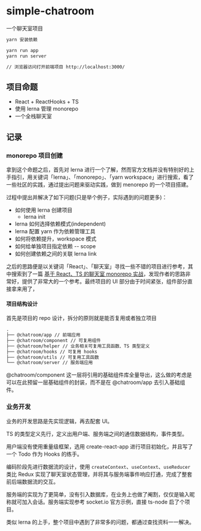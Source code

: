 # simple-chatroom

一个聊天室项目

```sh
yarn 安装依赖
```

```sh
yarn run app
yarn run server

// 浏览器访问打开前端项目 http://localhost:3000/
```

## 项目命题

- React + ReactHooks + TS
- 使用 lerna 管理 monorepo
- 一个全栈聊天室

## 记录

### monorepo 项目创建

拿到这个命题之后，首先对 lerna 进行一个了解，然而官方文档并没有特别好的上手指引，用关键词「lerna」、「monorepo」、「yarn workspace」进行搜索，看了一些社区的实践，通过提出问题来驱动实践，做到 menorepo 的一个项目搭建。

过程中提出并解决了如下问题(只是举个例子，实际遇到的问题更多)：

- 如何使用 lerna 创建项目
  - lerna init
- lerna 如何选择依赖模式(independent)
- lerna 配置 yarn 作为依赖管理工具
- 如何将依赖提升，workspace 模式
- 如何给单独项目指定依赖 -- scope
- 如何创建依赖之间的关联 lerna link

之后的思路便是以关键词「React」、「聊天室」寻找一些不错的项目进行参考，其中搜索到了一篇 [基于 React、TS 的聊天室 monorepo 实战](https://zhuanlan.zhihu.com/p/126364500)，发现作者的思路非常好，提供了非常大的一个参考。最终项目的 UI 部分由于时间紧张，组件部分直接拿来用了，

#### 项目结构设计

首先是项目的 repo 设计，拆分的原则就是能否复用或者独立项目

```txt
.
├── @chatroom/app // 前端应用
├── @chatroom/component // 可复用组件
├── @chatroom/helper // 业务相关可复用工具函数、TS 类型定义
├── @chatroom/hooks // 可复用 hooks
├── @chatroom/utils // 可复用工具函数
└── @chatroom/server // 服务端应用
```

@chatroom/component 这一层将引用的基础组件库全量导出，这么做的考虑是可以在此预留一层基础组件的封装，而不是在 @chatroom/app 去引入基础组件。

### 业务开发

业务的开发思路是先实现逻辑，再去配套 UI。

TS 的类型定义先行，定义出用户端、服务端之间的通信数据结构，事件类型。

用户端没有使用重量级框架，选用 create-react-app 进行项目初始化，并且写了一个 Todo 作为 Hooks 的练手。

编码阶段先进行数据流的设计，使用 `createContext`、`useContext`、`useReducer` 类比 Redux 实现了聊天室状态管理，并将其与服务端事件响应打通，完成了整套前后端数据流的交互。

服务端的实现为了更简单，没有引入数据库，在业务上也做了阉割，仅仅是输入昵称就可加入会话。服务端实现参考 socket.io 官方示例，直接 ts-node 启了个项目。

类似 lerna 的上手，整个项目中遇到了非常多的问题，都通过查找资料一一解决。
